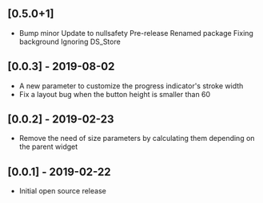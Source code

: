 ## [0.5.0+1]
 * Bump minor
Update to nullsafety
Pre-release
Renamed package
Fixing background
Ignoring DS_Store

## [0.0.3] - 2019-08-02

* A new parameter to customize the progress indicator's stroke width
* Fix a layout bug when the button height is smaller than 60

## [0.0.2] - 2019-02-23

* Remove the need of size parameters by calculating them depending on the parent widget

## [0.0.1] - 2019-02-22

* Initial open source release
